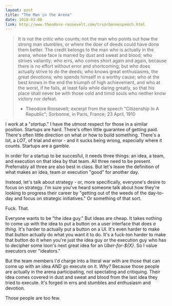```yaml
---
layout: post
title: "The Man in the Arena"
date: 2018-03-08
link: http://www.theodore-roosevelt.com/trsorbonnespeech.html
---
```


> It is not the critic who counts;
> not the man who points out how the strong man stumbles, or where the doer of deeds could have done them better.
> The credit belongs to the man who is actually in the arena, whose face is marred by dust and sweat and blood;
> who strives valiantly; 
> who errs, who comes short again and again, because there is no effort without error and shortcoming;
> but who does actually strive to do the deeds; who knows great enthusiasms, the great devotions;
> who spends himself in a worthy cause;
> who at the best knows in the end the triumph of high achievement, and who at the worst, if he fails, at least fails while daring greatly, so that his place shall never be with those cold and timid souls who neither know victory nor defeat.
> - Theodore Roosevelt; excerpt from the speech "Citizenship In A Republic"; Sorbonne, in Paris, France; 23 April, 1910

I work at a "_startup_."
I have the utmost respect for those in a similar position.
Startups are hard.
There's often little guarantee of getting paid.
There's often little direction on what or how to build something.
There's a lot, a _LOT_, of trial and error - and it sucks being wrong, especially where it counts.
Startups are a gamble.

In order for a startup to be succesful, it needs three things: an idea, a team, and execution on that idea by that team.
All three need to be present.
Preferrably all three are also best in class.
But let's leave the definition of what makes an idea, team or execution "good" for another day.

Instead, let's talk about strategy - or, more specifically, everyone's desire to focus on strategy.
I'm sure you've heard someone talk about how they're looking to progress their career by "getting out of the weeds of the day-to-day and focus on strategic initiatives."
Or something of that sort.

Fuck.
That.

Everyone wants to be "the idea guy."
But ideas are cheap.
It takes nothing to come up with the idea to put a button on a user interface that does _a thing_.
It's harder to actually put a button on a UI.
It's even harder to make that button actually do what you want it to do.
It's a fuck-ton harder to make that button do it when you're just the idea guy or the execution guy who has to decipher some loon's next great idea for an _Uber-for-${X}_.
So I value executors over "ideators."

But the team members I'd charge into a literal war with are those that can come up with an idea *AND* go execute on it.
_Why?_
Because those people are actually in the arena participating, not spectating and critiquing.
Their idea comes covered in dust and sweat and blood from the last idea they tried to execute.
It's forged in errs and stumbles and enthusiasm and devotion.

Those people are too few.
